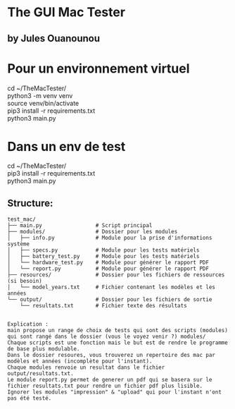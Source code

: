 # The GUI Mac Tester   
## by Jules Ouanounou

# Pour un environnement virtuel
cd ~/TheMacTester/ \
python3 -m venv venv \
source venv/bin/activate \
pip3 install -r requirements.txt \
python3 main.py 


# Dans un env de test
cd ~/TheMacTester/ \
pip3 install -r requirements.txt \
python3 main.py

Structure:
---------
```plaintext
test_mac/
├── main.py                 # Script principal
├── modules/                # Dossier pour les modules
│   ├── info.py             # Module pour la prise d'informations système
│   ├── specs.py            # Module pour les tests matériels
│   ├── battery_test.py     # Module pour les tests matériels
│   └── hardware_test.py    # Module pour générer le rapport PDF
│   └── report.py           # Module pour générer le rapport PDF
├── resources/              # Dossier pour les fichiers de ressources (si besoin)
│   └── model_years.txt     # Fichier contenant les modèles et les années
└── output/                 # Dossier pour les fichiers de sortie
    └── resultats.txt       # Fichier texte des résultats


Explication : 
main propose un range de choix de tests qui sont des scripts (modules) qui sont rangé dans le dossier (vous le voyez venir ?) modules/ 
Chaque scripts est une fonction mais le but est de rendre le programme de base plus modulable. 
Dans le dossier resoures, vous trouverez un repertoire des mac par modèles et années (incomplète pour l'instant). 
Chaque modules renvoie un resultat dans le fichier output/resultats.txt. 
Le module report.py permet de generer un pdf qui se basera sur le fichier resultats.txt pour rendre un fichier pdf plus lisible. 
Ignorer les modules "impression" & "upload" qui pour l'instant n'ont pas été testé.


